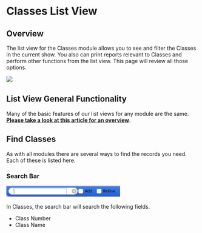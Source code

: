 # Classes List View

## Overview

The list view for the Classes module allows you to see and filter the Classes in the current show.   You also can print reports relevant to Classes and perform other functions from the list view.  This page will review all those options.

![](http://docs.showgroundsonline.com/wp-content/uploads/2021/06/img\_60dc77957dff2.png)

## List View General Functionality

Many of the basic features of our list views for any module are the same.  [**Please take a look at this article for an overview**](http://docs.showgroundsonline.com/documentation/list-views-overview/).

## Find Classes

As with all modules there are several ways to find the records you need. Each of these is listed here.

### Search Bar

![](../../.gitbook/assets/show2.png)

In Classes, the search bar will search the following fields.

* Class Number
* Class Name
